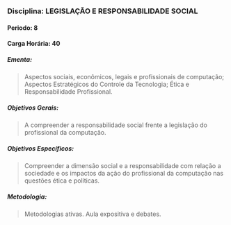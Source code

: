 ### Disciplina: LEGISLAÇÃO E RESPONSABILIDADE SOCIAL
#### Periodo: 8
#### Carga Horária: 40
##### Ementa:
>Aspectos sociais, econômicos, legais e profissionais de computação; Aspectos Estratégicos do Controle da Tecnologia; Ética e Responsabilidade Profissional.
##### Objetivos Gerais:
>A compreender a responsabilidade social frente a legislação do profissional da computação.
##### Objetivos Específicos:
> Compreender a dimensão social e a responsabilidade com relação a sociedade e os impactos da ação do profissional da computação nas questões ética e políticas.
##### Metodologia:
>Metodologias ativas. Aula expositiva e debates.
